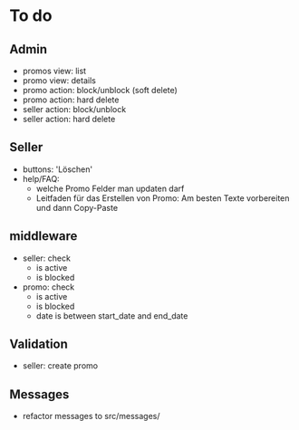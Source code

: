 # To do

## Admin

- promos view: list
- promo view: details
- promo action: block/unblock (soft delete)
- promo action: hard delete
- seller action: block/unblock
- seller action: hard delete

## Seller

- buttons: 'Löschen'
- help/FAQ:
  - welche Promo Felder man updaten darf
  - Leitfaden für das Erstellen von Promo: Am besten Texte vorbereiten und dann Copy-Paste

## middleware

- seller: check
  - is active
  - is blocked
- promo: check
  - is active
  - is blocked
  - date is between start_date and end_date

## Validation

- seller: create promo

## Messages

- refactor messages to src/messages/
